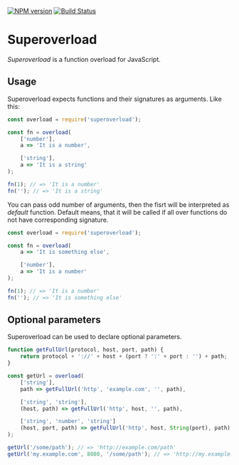 [![NPM version](https://badge.fury.io/js/superoverload.svg)](http://badge.fury.io/js/superoverload)
[![Build Status](https://travis-ci.org/verkholantsev/superoverload.svg?branch=master)](https://travis-ci.org/verkholantsev/superoverload)

# Superoverload

_Superoverload_ is a function overload for JavaScript.

## Usage

Superoverload expects functions and their signatures as arguments. Like this:

```javascript
const overload = require('superoverload');

const fn = overload(
    ['number'],
    a => 'It is a number',

    ['string'],
    a => 'It is a string'
);

fn(1); // => 'It is a number'
fn(''); // => 'It is a string'
```

You can pass odd number of arguments, then the fisrt will be interpreted as _default_ function. Default means, that it will be called if all over functions do not have corresponding signature.

```javascript
const overload = require('superoverload');

const fn = overload(
    a => 'It is something else',

    ['number'],
    a => 'It is a number'
);

fn(1); // => 'It is a number'
fn(''); // => 'It is something else'
```

## Optional parameters

Superoverload can be used to declare optional parameters.

```javascript
function getFullUrl(protocol, host, port, path) {
    return protocol + '://' + host + (port ? ':' + port : '') + path;
}

const getUrl = overload(
    ['string'],
    path => getFullUrl('http', 'example.com', '', path),

    ['string', 'string'],
    (host, path) => getFullUrl('http', host, '', path),

    ['string', 'number', 'string']
    (host, port, path) => getFullUrl('http', host, String(port), path)
);

getUrl('/some/path'); // => 'http://example.com/path'
getUrl('my.example.com', 8080, '/some/path'); // => 'http://my.example.com:8080/somepath'
```
